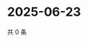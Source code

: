# 2025-06-23

共 0 条

<!-- BEGIN ZHIHUVIDEO -->
<!-- 最后更新时间 Mon Jun 23 2025 20:23:29 GMT+0800 (China Standard Time) -->

<!-- END ZHIHUVIDEO -->
